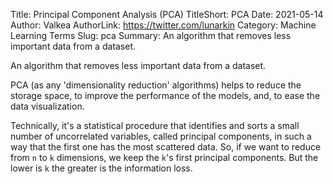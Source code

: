 Title: Principal Component Analysis (PCA)
TitleShort: PCA
Date: 2021-05-14
Author: Valkea
AuthorLink: https://twitter.com/lunarkin
Category: Machine Learning Terms
Slug: pca
Summary: An algorithm that removes less important data from a dataset.

An algorithm that removes less important data from a dataset.

PCA (as any 'dimensionality reduction' algorithms) helps to reduce the storage space, to improve the performance of the models, and, to ease the data visualization.

Technically, it's a statistical procedure that identifies and sorts a small number of uncorrelated variables, called principal components, in such a way that the first one has the most scattered data. So, if we want to reduce from `n` to `k` dimensions, we keep the `k`'s first principal components. But the lower is `k` the greater is the information loss.
